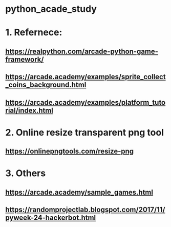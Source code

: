 # python_acade_study

# 1. Refernece:
##  https://realpython.com/arcade-python-game-framework/
##  https://arcade.academy/examples/sprite_collect_coins_background.html
##  https://arcade.academy/examples/platform_tutorial/index.html

# 2. Online resize transparent png tool
## https://onlinepngtools.com/resize-png

# 3. Others
##  https://arcade.academy/sample_games.html
##  https://randomprojectlab.blogspot.com/2017/11/pyweek-24-hackerbot.html